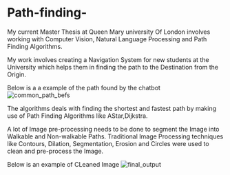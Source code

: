 # Path-finding-

My current Master Thesis at Queen Mary university Of London involves working with Computer Vision, Natural Language Processing and Path Finding Algorithms.

My work involves creating a Navigation System for new students at the University which helps them in finding the path to the Destination from the Origin.

Below is a a example of the path found by the chatbot
![common_path_befs](https://user-images.githubusercontent.com/47551095/136470562-4658bc25-9a72-47bf-a06d-75f4a70e3bfc.PNG)

The algorithms deals with finding the shortest and fastest path by making use of Path Finding Algorithms like AStar,Dijkstra. 

A lot of Image pre-processing needs to be done to segment the Image into Walkable and Non-walkable Paths. Traditional Image Processing techniques like Contours, Dilation, Segmentation, Erosion and Circles were used to clean and pre-process the Image.

Below is an example of CLeaned Image
![final_output](https://user-images.githubusercontent.com/47551095/136470931-b0fc0b37-550f-4418-be84-c7a3164603a2.png)

